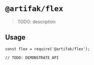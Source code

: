 # `@artifak/flex`

> TODO: description

## Usage

```
const flex = require('@artifak/flex');

// TODO: DEMONSTRATE API
```
